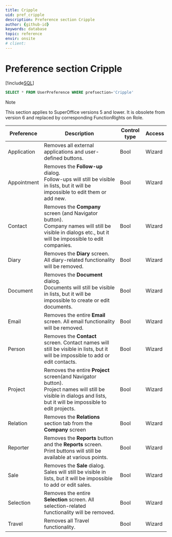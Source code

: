 ```yaml
---
title: Cripple
uid: pref_cripple
description: Preference section Cripple
author: {github-id}
keywords: database
topic: reference
envir: onsite
# client:
---
```

 
# Preference section Cripple

[!include[SQL](./includes/to-view-pref.md)]

```SQL
SELECT * FROM UserPreference WHERE prefsection='Cripple'
```

> [!NOTE]
> This section applies to SuperOffice versions 5 and lower. It is obsolete from version 6 and replaced by corresponding FunctionRights on Role.

| Preference | Description | Control type | Access |
|---|---|---|---|
| Application | Removes all external applications and user-defined buttons. | Bool | Wizard |
| Appointment | Removes the **Follow-up** dialog.<br>Follow-ups will still be visible in lists, but it will be impossible to edit them or add new. | Bool | Wizard |
| Contact | Removes the **Company** screen (and Navigator button).<br>Company names will still be visible in dialogs etc., but it will be impossible to edit companies. | Bool | Wizard
| Diary | Removes the **Diary** screen.<br>All diary-related functionality will be removed. | Bool | Wizard |
| Document | Removes the **Document** dialog.<br>Documents will still be visible in lists, but it will be impossible to create or edit documents. | Bool | Wizard |
| Email | Removes the entire **Email** screen. All email functionality will be removed. | Bool | Wizard |
| Person | Removes the **Contact** screen. Contact names will still be visible in lists, but it will be impossible to add or edit contacts. | Bool | Wizard |
| Project | Removes the entire **Project** screen(and Navigator button).<br> Project names will still be visible in dialogs and lists, but it will be impossible to edit projects. | Bool | Wizard |
| Relation | Removes the **Relations** section tab from the **Company** screen | Bool | Wizard |
| Reporter | Removes the **Reports** button and the **Reports** screen. Print buttons will still be available at various points. | Bool | Wizard |
| Sale | Removes the **Sale** dialog. Sales will still be visible in lists, but it will be impossible to add or edit sales. | Bool | Wizard |
| Selection | Removes the entire **Selection** screen. All selection-related functionality will be removed. | Bool | Wizard |
| Travel | Removes all Travel functionality. | Bool | Wizard |
